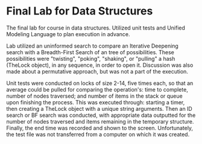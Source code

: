 # Final Lab for Data Structures
The final lab for course in data structures. Utilized unit tests and Unified Modeling Language to plan execution in advance.

Lab utilized an uninformed search to compare an Iterative Deepening search with a Breadth-First Search of an tree of possibilities. These possibilities were "twisting", "poking", "shaking", or "pulling" a hash (TheLock object), in any sequence, in order to open it.
Discussion was also made about a permutative approach, but was not a part of the execution.

Unit tests were conducted on locks of size 2-14, five times each, so that an average could be pulled for comparing the operation's: time to complete, number of nodes traversed; and number of items in the stack or queue upon finishing the process. This was executed through: starting a timer, then creating a TheLock object with a unique string arguments. Then an ID search or BF search was conducted, with appropriate data outputted for the number of nodes traversed and items remaining in the temporary structure. Finally, the end time was recorded and shown to the screen. Unfortunately, the test file was not transferred from a computer on which it was created.

